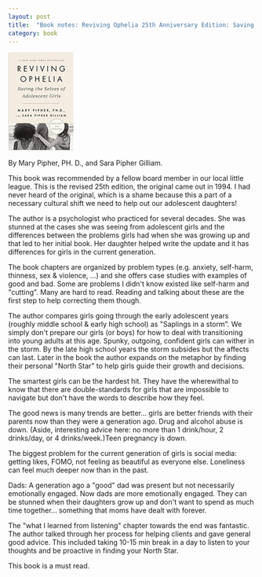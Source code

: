 ```yaml
---
layout: post
title:  "Book notes: Reviving Ophelia 25th Anniversary Edition: Saving the Selves of Adolescent Girls"
category: book
---
```


![Book cover](/assets/reviving-ophelia.jpg)

By Mary Pipher, PH. D., and Sara Pipher Gilliam.

This book was recommended by a fellow board member in our local little league. This is the revised 25th edition, the original came out in 1994. I had never heard of the original, which is a shame because this a part of a necessary cultural shift we need to help out our adolescent daughters!

The author is a psychologist who practiced for several decades. She was stunned at the cases she was seeing from adolescent girls and the differences between the problems girls had when she was growing up and that led to her initial book. Her daughter helped write the update and it has differences for girls in the current generation.

The book chapters are organized by problem types (e.g. anxiety, self-harm, thinness, sex & violence, ...) and she offers case studies with examples of good and bad. Some are problems I didn't know existed like self-harm and "cutting". Many are hard to read. Reading and talking about these are the first step to help correcting them though.

The author compares girls going through the early adolescent years (roughly middle school & early high school) as "Saplings in a storm". We simply don't prepare our girls (or boys) for how to deal with transitioning into young adults at this age. Spunky, outgoing, confident girls can wither in the storm. By the late high school years the storm subsides but the affects can last. Later in the book the author expands on the metaphor by finding their personal "North Star" to help girls guide their growth and decisions.

The smartest girls can be the hardest hit. They have the wherewithal to know that there are double-standards for girls that are impossible to navigate but don't have the words to describe how they feel.

The good news is many trends are better... girls are better friends with their parents now than they were a generation ago. Drug and alcohol abuse is down. (Aside, interesting advice here: no more than 1 drink/hour, 2 drinks/day, or 4 drinks/week.)Teen pregnancy is down.

The biggest problem for the current generation of girls is social media: getting likes, FOMO, not feeling as beautiful as everyone else. Loneliness can feel much deeper now than in the past.

Dads: A generation ago a "good" dad was present but not necessarily emotionally engaged. Now dads are more emotionally engaged. They can be stunned when their daughters grow up and don't want to spend as much time together... something that moms have dealt with forever.

The "what I learned from listening" chapter towards the end was fantastic. The author talked through her process for helping clients and gave general good advice. This included taking 10-15 min break in a day to listen to your thoughts and be proactive in finding your North Star.

This book is a must read.
